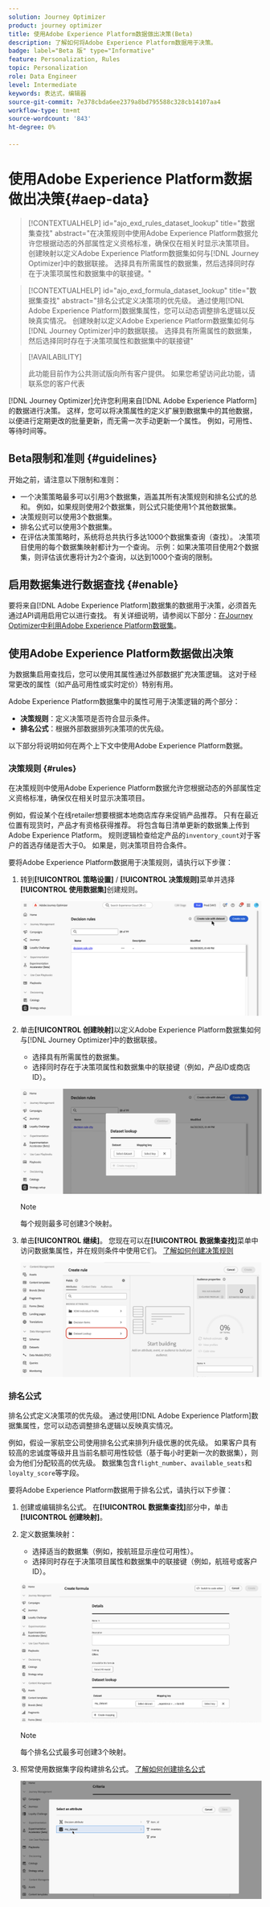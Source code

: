 ```yaml
---
solution: Journey Optimizer
product: journey optimizer
title: 使用Adobe Experience Platform数据做出决策(Beta)
description: 了解如何将Adobe Experience Platform数据用于决策。
badge: label="Beta 版" type="Informative"
feature: Personalization, Rules
topic: Personalization
role: Data Engineer
level: Intermediate
keywords: 表达式，编辑器
source-git-commit: 7e378cbda6ee2379a8bd795588c328cb14107aa4
workflow-type: tm+mt
source-wordcount: '843'
ht-degree: 0%

---
```


# 使用Adobe Experience Platform数据做出决策{#aep-data}

>[!CONTEXTUALHELP]
>id="ajo_exd_rules_dataset_lookup"
>title="数据集查找"
>abstract="在决策规则中使用Adobe Experience Platform数据允许您根据动态的外部属性定义资格标准，确保仅在相关时显示决策项目。 创建映射以定义Adobe Experience Platform数据集如何与[!DNL Journey Optimizer]中的数据联接。 选择具有所需属性的数据集，然后选择同时存在于决策项属性和数据集中的联接键。"

>[!CONTEXTUALHELP]
>id="ajo_exd_formula_dataset_lookup"
>title="数据集查找"
>abstract="排名公式定义决策项的优先级。 通过使用[!DNL Adobe Experience Platform]数据集属性，您可以动态调整排名逻辑以反映真实情况。 创建映射以定义Adobe Experience Platform数据集如何与[!DNL Journey Optimizer]中的数据联接。 选择具有所需属性的数据集，然后选择同时存在于决策项属性和数据集中的联接键"

>[!AVAILABILITY]
>
>此功能目前作为公共测试版向所有客户提供。 如果您希望访问此功能，请联系您的客户代表

[!DNL Journey Optimizer]允许您利用来自[!DNL Adobe Experience Platform]的数据进行决策。 这样，您可以将决策属性的定义扩展到数据集中的其他数据，以便进行定期更改的批量更新，而无需一次手动更新一个属性。 例如，可用性、等待时间等。

## Beta限制和准则 {#guidelines}

开始之前，请注意以下限制和准则：

* 一个决策策略最多可以引用3个数据集，涵盖其所有决策规则和排名公式的总和。 例如，如果规则使用2个数据集，则公式只能使用1个其他数据集。
* 决策规则可以使用3个数据集。
* 排名公式可以使用3个数据集。
* 在评估决策策略时，系统将总共执行多达1000个数据集查询（查找）。 决策项目使用的每个数据集映射都计为一个查询。 示例：如果决策项目使用2个数据集，则评估该优惠将计为2个查询，以达到1000个查询的限制。

## 启用数据集进行数据查找 {#enable}

要将来自[!DNL Adobe Experience Platform]数据集的数据用于决策，必须首先通过API调用启用它以进行查找。 有关详细说明，请参阅以下部分：[在Journey Optimizer中利用Adobe Experience Platform数据集](../data/lookup-aep-data.md)。

## 使用Adobe Experience Platform数据做出决策

为数据集启用查找后，您可以使用其属性通过外部数据扩充决策逻辑。 这对于经常更改的属性（如产品可用性或实时定价）特别有用。

Adobe Experience Platform数据集中的属性可用于决策逻辑的两个部分：

* **决策规则**：定义决策项是否符合显示条件。
* **排名公式**：根据外部数据排列决策项的优先级。

以下部分将说明如何在两个上下文中使用Adobe Experience Platform数据。

### 决策规则 {#rules}

在决策规则中使用Adobe Experience Platform数据允许您根据动态的外部属性定义资格标准，确保仅在相关时显示决策项目。

例如，假设某个在线retailer想要根据本地商店库存来促销产品推荐。 只有在最近位置有现货时，产品才有资格获得推荐。 将包含每日清单更新的数据集上传到Adobe Experience Platform。 规则逻辑检查给定产品的`inventory_count`对于客户的首选存储是否大于0。 如果是，则决策项目符合条件。

要将Adobe Experience Platform数据用于决策规则，请执行以下步骤：

1. 转到&#x200B;**[!UICONTROL 策略设置]** / **[!UICONTROL 决策规则]**&#x200B;菜单并选择&#x200B;**[!UICONTROL 使用数据集]**&#x200B;创建规则。

   ![](assets/exd-lookup-rule.png)

1. 单击&#x200B;**[!UICONTROL 创建映射]**&#x200B;以定义Adobe Experience Platform数据集如何与[!DNL Journey Optimizer]中的数据联接。

   * 选择具有所需属性的数据集。
   * 选择同时存在于决策项属性和数据集中的联接键（例如，产品ID或商店ID）。

   ![](assets/exd-lookup-mapping.png)

   >[!NOTE]
   >
   >每个规则最多可创建3个映射。

1. 单击&#x200B;**[!UICONTROL 继续]**。 您现在可以在&#x200B;**[!UICONTROL 数据集查找]**&#x200B;菜单中访问数据集属性，并在规则条件中使用它们。 [了解如何创建决策规则](../experience-decisioning/rules.md#create)

   ![](assets/exd-lookup-menu.png)

### 排名公式

排名公式定义决策项的优先级。 通过使用[!DNL Adobe Experience Platform]数据集属性，您可以动态调整排名逻辑以反映真实情况。

例如，假设一家航空公司使用排名公式来排列升级优惠的优先级。 如果客户具有较高的忠诚度等级并且当前名额可用性较低（基于每小时更新一次的数据集），则会为他们分配较高的优先级。 数据集包含`flight_number`、`available_seats`和`loyalty_score`等字段。

要将Adobe Experience Platform数据用于排名公式，请执行以下步骤：

1. 创建或编辑排名公式。 在&#x200B;**[!UICONTROL 数据集查找]**&#x200B;部分中，单击&#x200B;**[!UICONTROL 创建映射]**。

1. 定义数据集映射：

   * 选择适当的数据集（例如，按航班显示座位可用性）。
   * 选择同时存在于决策项目属性和数据集中的联接键（例如，航班号或客户ID）。

   ![](assets/exd-lookup-formula-mapping.png)

   >[!NOTE]
   >
   >每个排名公式最多可创建3个映射。

1. 照常使用数据集字段构建排名公式。 [了解如何创建排名公式](../experience-decisioning/exd-ranking-formulas.md#create-ranking-formula)

   ![](assets/exd-lookup-formula-criteria.png)
